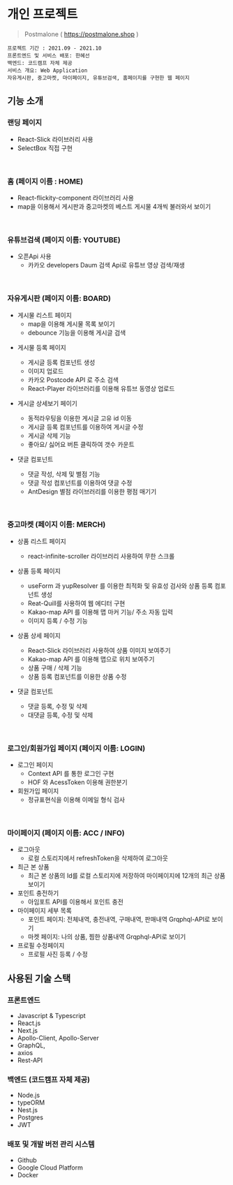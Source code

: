 
# 개인 프로젝트

>Postmalone ( https://postmalone.shop )
```
프로젝트 기간 : 2021.09 - 2021.10
프론트엔드 및 서비스 배포: 한혜선
백엔드: 코드캠프 자체 제공
서비스 개요: Web Application
자유게시판, 중고마켓, 마이페이지, 유튜브검색, 홈페이지를 구현한 웹 페이지 
```
## 기능 소개
### 랜딩 페이지
- React-Slick 라이브러리 사용
- SelectBox 직접 구현

</br>

### 홈 (페이지 이름 : HOME)
* React-flickity-component 라이브러리 사용
* map을 이용해서 게시판과 중고마켓의 베스트 게시물 4개씩 불러와서 보이기

</br>

### 유튜브검색 (페이지 이름:  YOUTUBE)
- 오픈Api 사용
    - 카카오 developers Daum 검색 Api로 유튜브 영상 검색/재생

</br>

### 자유게시판 (페이지 이름: BOARD)
* 게시물 리스트 페이지
  * map을 이용해 게시물 목록 보이기
  * debounce 기능을 이용해 게시글 검색

- 게시물 등록 페이지 
  * 게시글 등록 컴포넌트 생성
  * 이미지 업로드 
  * 카카오 Postcode API 로 주소 검색 
  * React-Player 라이브러리를 이용해 유튜브 동영상 업로드
    
- 게시글 상세보기 페이기
  * 동적라우팅을 이용한 게시글 고유 id 이동
  * 게시글 등록 컴포넌트를 이용하여 게시글 수정
  * 게시글 삭제 기능
  * 좋아요/ 싫어요 버튼 클릭하여 갯수 카운트

- 댓글 컴포넌트
  * 댓글 작성, 삭제 및 별점 기능
  * 댓글 작성 컴포넌트를 이용하여 댓글 수정
  * AntDesign 별점 라이브러리를 이용한 평점 매기기
    
</br>

### 중고마켓 (페이지 이름: MERCH)
- 상품 리스트 페이지
    - react-infinite-scroller 라이브러리 사용하여 무한 스크롤
    
- 상품 등록 페이지
  - useForm 과 yupResolver 를 이용한 최적화 및 유효성 검사와 상품 등록 컴포넌트 생성
  - Reat-Quill를 사용하여 웹 에디터 구현
  - Kakao-map API 를 이용해 맵 마커 기능/ 주소 자동 입력
  - 이미지 등록 / 수정 기능 

- 상품 상세 페이지
  - React-Slick 라이브러리 사용하여 상품 이미지 보여주기
  - Kakao-map API 를 이용해 맵으로 위치 보여주기
  - 상품 구매 / 삭제 기능
  - 상품 등록 컴포넌트를 이용한 상품 수정

- 댓글 컴포넌트
  - 댓글 등록, 수정 및 삭제 
  - 대댓글 등록, 수정 및 삭제

</br>

### 로그인/회원가입 페이지 (페이지 이름: LOGIN)
- 로그인 페이지
  - Context API 를 통한 로그인 구현
  - HOF 와 AcessToken 이용해 권한분기
- 회원가입 페이지
  - 정규표현식을 이용해 이메일 형식 검사

</br>

### 마이페이지 (페이지 이름: ACC / INFO)
- 로그아웃
  - 로컬 스토리지에서 refreshToken을 삭제하여 로그아웃  
- 최근 본 상품  
  - 최근 본 상품의 Id를 로컬 스토리지에 저장하여 마이페이지에 12개의 최근 상품 보이기
- 포인트 충전하기
  - 아임포트 API를 이용해서 포인트 충전
- 마이페이지 세부 목록
    - 포인트 페이지: 전체내역, 충전내역, 구매내역, 판매내역 Grqphql-API로 보이기
    - 마켓 페이지: 나의 상품, 찜한 상품내역 Grqphql-API로 보이기 
- 프로필 수정페이지
    - 프로필 사진 등록 / 수정 

## 사용된 기술 스택
### 프론트엔드
- Javascript & Typescript
- React.js
- Next.js
- Apollo-Client, Apollo-Server
- GraphQL,
- axios
- Rest-API
### 백엔드 (코드캠프 자체 제공)
- Node.js
- typeORM
- Nest.js
- Postgres
- JWT
### 배포 및 개발 버전 관리 시스템
- Github
- Google Cloud Platform
- Docker

